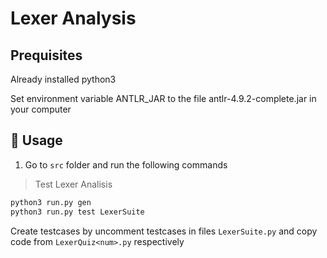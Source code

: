 # Lexer Analysis

## Prequisites

Already installed python3

Set environment variable ANTLR_JAR to the file antlr-4.9.2-complete.jar in your computer

## 🚀 Usage

1. Go to `src` folder and run the following commands

> Test Lexer Analisis

```sh
python3 run.py gen
python3 run.py test LexerSuite
```

Create testcases by uncomment testcases in files `LexerSuite.py` and copy code from `LexerQuiz<num>.py` respectively
